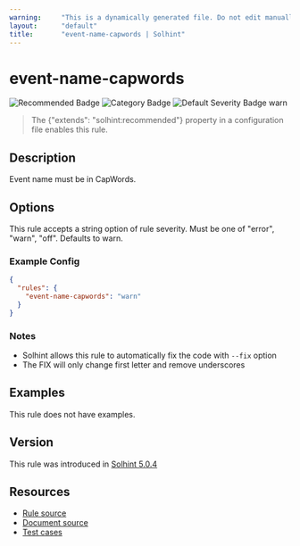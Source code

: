 ```yaml
---
warning:     "This is a dynamically generated file. Do not edit manually."
layout:      "default"
title:       "event-name-capwords | Solhint"
---
```


# event-name-capwords
![Recommended Badge](https://img.shields.io/badge/-Recommended-brightgreen)
![Category Badge](https://img.shields.io/badge/-Style%20Guide%20Rules-informational)
![Default Severity Badge warn](https://img.shields.io/badge/Default%20Severity-warn-yellow)
> The {"extends": "solhint:recommended"} property in a configuration file enables this rule.


## Description
Event name must be in CapWords.

## Options
This rule accepts a string option of rule severity. Must be one of "error", "warn", "off". Defaults to warn.

### Example Config
```json
{
  "rules": {
    "event-name-capwords": "warn"
  }
}
```

### Notes
- Solhint allows this rule to automatically fix the code with `--fix` option
- The FIX will only change first letter and remove underscores

## Examples
This rule does not have examples.

## Version
This rule was introduced in [Solhint 5.0.4](https://github.com/protofire/solhint/blob/v5.0.4)

## Resources
- [Rule source](https://github.com/protofire/solhint/blob/master/lib/rules/naming/event-name-capwords.js)
- [Document source](https://github.com/protofire/solhint/blob/master/docs/rules/naming/event-name-capwords.md)
- [Test cases](https://github.com/protofire/solhint/blob/master/test/rules/naming/event-name-capwords.js)
